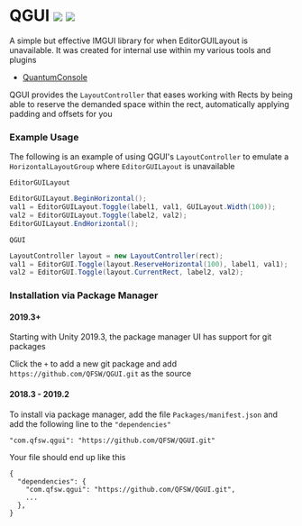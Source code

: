 # QGUI ![](https://img.shields.io/github/issues-closed-raw/QFSW/QGUI.svg?color=51c414) ![](https://img.shields.io/github/issues-raw/QFSW/QGUI.svg?color=c41414&style=popout)
A simple but effective IMGUI library for when EditorGUILayout is unavailable. It was created for internal use within my various tools and plugins 
 - [QuantumConsole](https://assetstore.unity.com/packages/tools/utilities/quantum-console-128881)

QGUI provides the `LayoutController` that eases working with Rects by being able to reserve the demanded space within the rect, automatically applying padding and offsets for you

### Example Usage

The following is an example of using QGUI's `LayoutController` to emulate a `HorizontalLayoutGroup` where `EditorGUILayout` is unavailable

`EditorGUILayout`

```csharp
EditorGUILayout.BeginHorizontal();
val1 = EditorGUILayout.Toggle(label1, val1, GUILayout.Width(100));
val2 = EditorGUILayout.Toggle(label2, val2);
EditorGUILayout.EndHorizontal();
```

`QGUI`

```csharp
LayoutController layout = new LayoutController(rect);
val1 = EditorGUI.Toggle(layout.ReserveHorizontal(100), label1, val1);
val2 = EditorGUI.Toggle(layout.CurrentRect, label2, val2);
```

### Installation via Package Manager

#### 2019.3+
Starting with Unity 2019.3, the package manager UI has support for git packages

Click the `+` to add a new git package and add `https://github.com/QFSW/QGUI.git` as the source

#### 2018.3 - 2019.2
To install via package manager, add the file `Packages/manifest.json` and add the following line to the `"dependencies"`
```
"com.qfsw.qgui": "https://github.com/QFSW/QGUI.git"
```
Your file should end up like this 
```
{
  "dependencies": {
    "com.qfsw.qgui": "https://github.com/QFSW/QGUI.git",
    ...
  },
}
```

